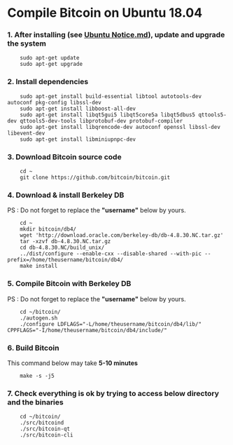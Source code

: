 # Compile Bitcoin on Ubuntu 18.04  

### 1. After installing (see [Ubuntu Notice.md](https://github.com/nourou4them/bitcoin/blob/main/Ubuntu%20Notice.md)), update and upgrade the system

        sudo apt-get update
        sudo apt-get upgrade


### 2. Install dependencies

        sudo apt-get install build-essential libtool autotools-dev autoconf pkg-config libssl-dev
        sudo apt-get install libboost-all-dev
        sudo apt-get install libqt5gui5 libqt5core5a libqt5dbus5 qttools5-dev qttools5-dev-tools libprotobuf-dev protobuf-compiler
        sudo apt-get install libqrencode-dev autoconf openssl libssl-dev libevent-dev
        sudo apt-get install libminiupnpc-dev


### 3. Download Bitcoin source code

        cd ~
        git clone https://github.com/bitcoin/bitcoin.git


### 4. Download & install Berkeley DB
    
PS : Do not forget to replace the **"username"** below by yours.

        cd ~
        mkdir bitcoin/db4/
        wget 'http://download.oracle.com/berkeley-db/db-4.8.30.NC.tar.gz'
        tar -xzvf db-4.8.30.NC.tar.gz
        cd db-4.8.30.NC/build_unix/
        ../dist/configure --enable-cxx --disable-shared --with-pic --prefix=/home/theusername/bitcoin/db4/
        make install


### 5. Compile Bitcoin with Berkeley DB

PS : Do not forget to replace the **"username"** below by yours.  

        cd ~/bitcoin/
        ./autogen.sh
        ./configure LDFLAGS="-L/home/theusername/bitcoin/db4/lib/" CPPFLAGS="-I/home/theusername/bitcoin/db4/include/"

### 6. Build Bitcoin

This command below may take **5-10 minutes**  

        make -s -j5

### 7. Check everything is ok by trying to access below directory and the binaries

        cd ~/bitcoin/
        ./src/bitcoind
        ./src/bitcoin-qt
        ./src/bitcoin-cli
